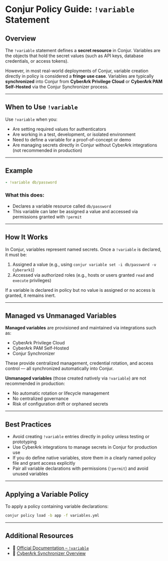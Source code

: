 # Conjur Policy Guide: `!variable` Statement

## Overview

The `!variable` statement defines a **secret resource** in Conjur. Variables are the objects that hold the secret values (such as API keys, database credentials, or access tokens).

However, in most real-world deployments of Conjur, variable creation directly in policy is considered a **fringe use case**. Variables are typically **synchronized** into Conjur from **CyberArk Privilege Cloud** or **CyberArk PAM Self-Hosted** via the Conjur Synchronizer process.

---

## When to Use `!variable`

Use `!variable` when you:

- Are setting required values for authenticators
- Are working in a test, development, or isolated environment
- Need to define a variable for a proof-of-concept or demo
- Are managing secrets directly in Conjur without CyberArk integrations (not recommended in production)

---

## Example

```yaml
- !variable db/password
```

### What this does:

- Declares a variable resource called `db/password`
- This variable can later be assigned a value and accessed via permissions granted with `!permit`

---

## How It Works

In Conjur, variables represent named secrets. Once a `!variable` is declared, it must be:

1. Assigned a value (e.g., using `conjur variable set -i db/password -v Cyberark1`)
2. Accessed via authorized roles (e.g., hosts or users granted `read` and `execute` privileges)

If a variable is declared in policy but no value is assigned or no access is granted, it remains inert.

---

## Managed vs Unmanaged Variables

**Managed variables** are provisioned and maintained via integrations such as:

- CyberArk Privilege Cloud
- CyberArk PAM Self-Hosted
- Conjur Synchronizer

These provide centralized management, credential rotation, and access control — all synchronized automatically into Conjur.

**Unmanaged variables** (those created natively via `!variable`) are not recommended in production:

- No automatic rotation or lifecycle management
- No centralized governance
- Risk of configuration drift or orphaned secrets

---

## Best Practices

- Avoid creating `!variable` entries directly in policy unless testing or prototyping
- Use CyberArk integrations to manage secrets in Conjur for production use
- If you do define native variables, store them in a clearly named policy file and grant access explicitly
- Pair all variable declarations with permissions (`!permit`) and avoid unused variables

---

## Applying a Variable Policy

To apply a policy containing variable declarations:

```bash
conjur policy load -b app -f variables.yml
```

---

## Additional Resources

- 📖 [Official Documentation – `!variable`](https://docs.cyberark.com/conjur-cloud/latest/en/content/operations/policy/statement-ref-variable.htm)
- 📖 [CyberArk Synchronizer Overview](https://docs.cyberark.com/ConjurCloud/Latest/en/Content/Integrations/cybr-pcloud-sync.htm)
